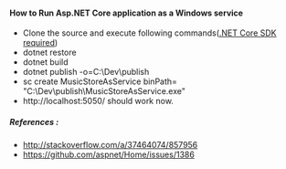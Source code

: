 #### How to Run Asp.NET Core application as a Windows service

* Clone the source and execute following commands([.NET Core SDK required](https://www.microsoft.com/net/core#windows))
* dotnet restore
* dotnet build
* dotnet publish -o=C:\Dev\publish 
* sc create MusicStoreAsService binPath= "C:\Dev\publish\MusicStoreAsService.exe"
* http://localhost:5050/ should work now.

##### References : 
  * http://stackoverflow.com/a/37464074/857956
  * https://github.com/aspnet/Home/issues/1386
